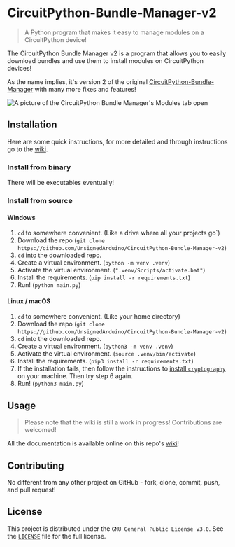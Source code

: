 [comment]: <> (This README is based off the template found here: )
[comment]: <> (https://github.com/dbader/readme-template)

# CircuitPython-Bundle-Manager-v2
> A Python program that makes it easy to manage modules on a CircuitPython 
> device!

The CircuitPython Bundle Manager v2 is a program that allows you to easily 
download bundles and use them to install modules on CircuitPython devices!

As the name implies, it's version 2 of the original 
[CircuitPython-Bundle-Manager](https://github.com/UnsignedArduino/CircuitPython-Bundle-Manager)
with many more fixes and features!

![A picture of the CircuitPython Bundle Manager's Modules tab open](https://user-images.githubusercontent.com/38868705/143666017-dd05b7dc-b38b-4994-8bae-59b58901ffb4.png)

## Installation

Here are some quick instructions, for more detailed and through instructions 
go to the 
[wiki](https://github.com/UnsignedArduino/CircuitPython-Bundle-Manager-v2/wiki/Installation).

### Install from binary

There will be executables eventually!

### Install from source

#### Windows

1. `cd` to somewhere convenient. (Like a drive where all your projects go`)
2. Download the repo
   (`git clone https://github.com/UnsignedArduino/CircuitPython-Bundle-Manager-v2`)
3. `cd` into the downloaded repo. 
4. Create a virtual environment. (`python -m venv .venv`)
5. Activate the virtual environment. (`".venv/Scripts/activate.bat"`)
6. Install the requirements. (`pip install -r requirements.txt`)
7. Run! (`python main.py`)

#### Linux / macOS

1. `cd` to somewhere convenient. (Like your home directory)
2. Download the repo
   (`git clone https://github.com/UnsignedArduino/CircuitPython-Bundle-Manager-v2`)
3. `cd` into the downloaded repo. 
4. Create a virtual environment. (`python3 -m venv .venv`)
5. Activate the virtual environment. (`source .venv/bin/activate`)
6. Install the requirements. (`pip3 install -r requirements.txt`)
7. If the installation fails, then follow the instructions to 
   [install `cryptography`](https://cryptography.io/en/latest/installation/#building-cryptography-on-linux)
   on your machine. Then try step 6 again. 
8. Run! (`python3 main.py`)

## Usage

> Please note that the wiki is still a work in progress! Contributions are 
> welcomed!

All the documentation is available online on this repo's 
[wiki](https://github.com/UnsignedArduino/CircuitPython-Bundle-Manager-v2/wiki)!

## Contributing

No different from any other project on GitHub - fork, clone, commit, 
push, and pull request! 

## License

This project is distributed under the `GNU General Public License v3.0`. See 
the [`LICENSE`](LICENSE) file for the full license. 

